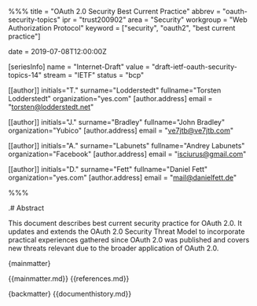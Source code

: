 %%%
title = "OAuth 2.0 Security Best Current Practice"
abbrev = "oauth-security-topics"
ipr = "trust200902"
area = "Security"
workgroup = "Web Authorization Protocol"
keyword = ["security", "oauth2", "best current practice"]

date = 2019-07-08T12:00:00Z

[seriesInfo]
name = "Internet-Draft"
value = "draft-ietf-oauth-security-topics-14"
stream = "IETF"
status = "bcp"

[[author]]
initials="T."
surname="Lodderstedt"
fullname="Torsten Lodderstedt"
organization="yes.com"
    [author.address]
    email = "torsten@lodderstedt.net"

[[author]]
initials="J."
surname="Bradley"
fullname="John Bradley"
organization="Yubico"
    [author.address]
    email = "ve7jtb@ve7jtb.com"
    
[[author]]
initials="A."
surname="Labunets"
fullname="Andrey Labunets"
organization="Facebook"
    [author.address]
    email = "isciurus@gmail.com"

[[author]]
initials="D."
surname="Fett"
fullname="Daniel Fett"
organization="yes.com"
    [author.address]
    email = "mail@danielfett.de"
    
%%%

.# Abstract 

This document describes best current security practice for OAuth 2.0.
It updates and extends the OAuth 2.0 Security Threat Model to
incorporate practical experiences gathered since OAuth 2.0 was
published and covers new threats relevant due to the broader
application of OAuth 2.0.

{mainmatter}

{{mainmatter.md}}
{{references.md}}

{backmatter}
{{documenthistory.md}}
